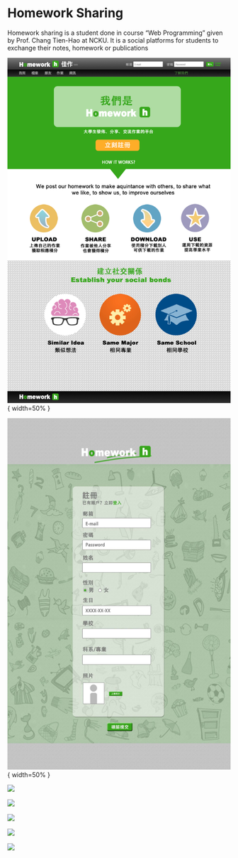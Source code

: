 # Homework Sharing 
Homework sharing is a student done in course “Web Programming” given by Prof. Chang Tien-Hao at NCKU. It is a social platforms for students to exchange their notes, homework or publications

![](Design/h0.jpg){ width=50% }

![](Design/h1.jpg){ width=50% }

![](Design/h2.jpg=100x20)

![](Design/h3.jpg=100x20)

![](Design/h4.jpg=100x20)

![](Design/h5.jpg=100x20)

![](Design/h6.jpg=100x20)
